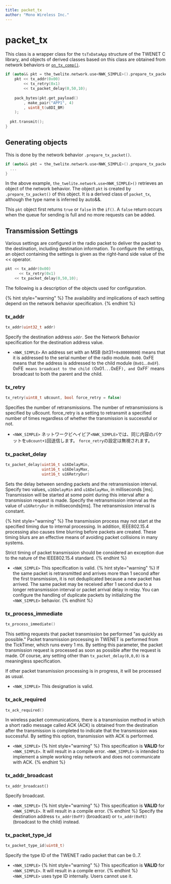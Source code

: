 ```yaml
---
title: packet_tx
author: "Mono Wireless Inc."
---
```


# packet\_tx

This class is a wrapper class for the `tsTxDataApp` structure of the TWENET C library, and objects of derived classes based on this class are obtained from network behaviors or [`on_tx_comp()`](../sys_callbacks/on_tx_comp.md).

```cpp
if (auto&& pkt = the_twelite.network.use<NWK_SIMPLE>().prepare_tx_packet()) {
	pkt << tx_addr(0x00)
		<< tx_retry(0x1)
		<< tx_packet_delay(0,50,10);
		
	pack_bytes(pkt.get_payload()
		, make_pair("APP1", 4)
		, uint8_t(u8DI_BM)
	);
  
  pkt.transmit();
}
```



## Generating objects

This is done by the network behavior `.prepare_tx_packet()`.

```cpp
if (auto&& pkt = the_twelite.network.use<NWK_SIMPLE>().prepare_tx_packet()) {
  ...
}
```

In the above example, `the_twelite.network.use<NWK_SIMPLE>()` retrieves an object of the network behavior. The object `pkt` is created by `.prepare_tx_packet()` of this object. It is a derived class of `packet_tx`, although the type name is inferred by auto&&.

This `pkt` object first returns `true` or `false` in the `if()`. A `false` return occurs when the queue for sending is full and no more requests can be added.



## Transmission Settings

Various settings are configured in the radio packet to deliver the packet to the destination, including destination information. To configure the settings, an object containing the settings is given as the right-hand side value of the << operator.

```cpp
pkt << tx_addr(0x00)
	  << tx_retry(0x1)
  	<< tx_packet_delay(0,50,10);
```



The following is a description of the objects used for configuration.

{% hint style="warning" %}
The availability and implications of each setting depend on the network behavior specification.
{% endhint %}

### tx\_addr

```cpp
tx_addr(uint32_t addr)
```

Specify the destination address `addr`. See the Network Behavior specification for the destination address value.

* `<NWK_SIMPLE>`
An address set with an MSB (bit31=`0x80000000`) means that it is addressed to the serial number of the radio module.
`0x00`. 0xFE means that the address is addressed to the child module (`0x01`...`0xEF`). 0xFE` means broadcast to the child (`0x01`...`0xEF`), and `0xFF` means broadcast to both the parent and the child.


### tx\_retry

```cpp
tx_retry(uint8_t u8count, bool force_retry = false)
```

Specifies the number of retransmissions. The number of retransmissions is specified by u8count. force\_retry is a setting to retransmit a specified number of times regardless of whether the transmission is successful or not.

* `<NWK_SIMPLE>`
ネットワークビヘイビア`<NWK_SIMPLE>`では、同じ内容のパケットを`u8count+1`回送信します。
`force_retry`の設定は無視されます。



### tx\_packet\_delay

```cpp
tx_packet_delay(uint16_t u16DelayMin,
                uint16_t u16DelayMax,
                uint16_t u16RetryDur)
```

Sets the delay between sending packets and the retransmission interval. Specify two values, `u16DelayMin` and `u16DelayMax`, in milliseconds [ms]. Transmission will be started at some point during this interval after a transmission request is made. Specify the retransmission interval as the value of `u16RetryDur` in milliseconds\[ms]. The retransmission interval is constant.

{% hint style="warning" %}
The transmission process may not start at the specified timing due to internal processing. In addition, IEEE802.15.4 processing also causes time blurring before packets are created. These timing blurs are an effective means of avoiding packet collisions in many systems.

Strict timing of packet transmission should be considered an exception due to the nature of the IEEE802.15.4 standard.
{% endhint %}

* `<NWK_SIMPLE>`
This specification is valid.
{% hint style="warning" %}
If the same packet is retransmitted and arrives more than 1 second after the first transmission, it is not deduplicated because a new packet has arrived. The same packet may be received after 1 second due to a longer retransmission interval or packet arrival delay in relay.
You can configure the handling of duplicate packets by initializing the `<NWK_SIMPLE>` behavior.
{% endhint %}



### tx\_process\_immediate

```cpp
tx_process_immediate()
```

This setting requests that packet transmission be performed "as quickly as possible." Packet transmission processing in TWENET is performed from the TickTimer, which runs every 1 ms. By setting this parameter, the packet transmission request is processed as soon as possible after the request is made. Of course, any setting other than `tx_packet_delay(0,0,0)` is a meaningless specification.

If other packet transmission processing is in progress, it will be processed as usual.

* `<NWK_SIMPLE>`
This designation is valid.



### tx\_ack\_required

```cpp
tx_ack_required()
```

In wireless packet communications, there is a transmission method in which a short radio message called ACK (ACK) is obtained from the destination after the transmission is completed to indicate that the transmission was successful. By setting this option, transmission with ACK is performed.

* `<NWK_SIMPLE>`
{% hint style="warning" %}
This specification is **VALID** for `<NWK_SIMPLE>`. It will result in a compile error.
`<NWK_SIMPLE>` is intended to implement a simple working relay network and does not communicate with ACK.
{% endhint %}



### tx\_addr\_broadcast

```
tx_addr_broadcast()
```

Specify broadcast.

* `<NWK_SIMPLE>`
{% hint style="warning" %}
This specification is **VALID** for `<NWK_SIMPLE>`. It will result in a compile error.
{% endhint %}
Specify the destination address `tx_addr(0xFF)` (broadcast) or `tx_addr(0xFE)` (broadcast to the child) instead.



### tx\_packet\_type\_id

```cpp
tx_packet_type_id(uint8_t)
```

Specify the type ID of the TWENET radio packet that can be 0..7.

* `<NWK_SIMPLE>`
{% hint style="warning" %}
This specification is **VALID** for `<NWK_SIMPLE>`. It will result in a compile error.
{% endhint %}
`<NWK_SIMPLE>` uses type ID internally. Users cannot use it.


